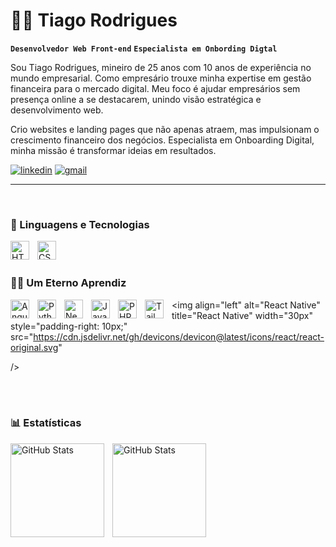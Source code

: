 # 👨‍💻 Tiago Rodrigues

**`Desenvolvedor Web Front-end`**
**`Especialista em Onbording Digtal`**

Sou Tiago Rodrigues, mineiro de 25 anos com 10 anos de experiência no mundo empresarial. Como empresário trouxe minha expertise em gestão financeira para o mercado digital. Meu foco é ajudar empresários sem presença online a se destacarem, unindo visão estratégica e desenvolvimento web. 

Crio websites e landing pages que não apenas atraem, mas impulsionam o crescimento financeiro dos negócios. Especialista em Onboarding Digital, minha missão é transformar ideias em resultados.

[![linkedin](https://img.shields.io/badge/LinkedIn-0077B5?style=for-the-badge&logo=linkedin&logoColor=white)](https://www.linkedin.com/in/tiagorodriguescfo/)
[![gmail](https://img.shields.io/badge/Gmail-D14836?style=for-the-badge&logo=gmail&logoColor=white)](mailto:dev.tiagoro@outlook.com)

---
<br>

### 🤖 Linguagens e Tecnologias

<img 
    align="left" 
    alt="HTML"
    title="HTML" 
    width="30px" 
    style="padding-right: 10px;" 
    src="https://cdn.jsdelivr.net/gh/devicons/devicon@latest/icons/html5/html5-original.svg" 
/>
<img 
    align="left" 
    alt="CSS" 
    title="CSS"
    width="30px" 
    style="padding-right: 10px;" 
    src="https://cdn.jsdelivr.net/gh/devicons/devicon@latest/icons/css3/css3-original.svg" 
/>

<br/>
<br/>

### 👨‍🎓 Um Eterno Aprendiz
<img 
    align="left" 
    alt="Angular" 
    title="Angular"
    width="30px" 
    style="padding-right: 10px;" 
    src="https://cdn.jsdelivr.net/gh/devicons/devicon@latest/icons/angular/angular-original.svg" 
/>
<img 
    align="left" 
    alt="Python" 
    title="Python"
    width="30px" 
    style="padding-right: 10px;" 
    src="https://cdn.jsdelivr.net/gh/devicons/devicon@latest/icons/python/python-original.svg" 
/>
<img 
    align="left" 
    alt="Next.js" 
    title="Next.js"
    width="30px" 
    style="padding-right: 10px;" 
    src="https://cdn.jsdelivr.net/gh/devicons/devicon@latest/icons/nextjs/nextjs-original.svg" 
/>
<img 
    align="left" 
    alt="JavaScript" 
    title="JavaScript"
    width="30px" 
    style="padding-right: 10px;" 
    src="https://cdn.jsdelivr.net/gh/devicons/devicon@latest/icons/javascript/javascript-original.svg" 
/>
<img 
    align="left" 
    alt="PHP" 
    title="PHP"
    width="30px" 
    style="padding-right: 10px;" 
    src="https://cdn.jsdelivr.net/gh/devicons/devicon@latest/icons/php/php-original.svg" 
/>
<img 
    align="left" 
    alt="Tailwind" 
    title="Tailwind"
    width="30px" 
    style="padding-right: 10px;" 
    src="https://cdn.jsdelivr.net/gh/devicons/devicon@latest/icons/tailwindcss/tailwindcss-original.svg" 
/>
<img 
    align="left" 
    alt="React Native" 
    title="React Native"
    width="30px" 
    style="padding-right: 10px;" 
    src="https://cdn.jsdelivr.net/gh/devicons/devicon@latest/icons/react/react-original.svg"
          
/>

<br/>
<br/>


### 📊 Estatísticas

<p>
  <img 
    align="left" 
    alt="GitHub Stats" 
    height="150"
    style="padding-right: 10px;" 
    src="https://github-readme-stats.vercel.app/api?username=devtiagoro&show_icons=true&theme=dark&include_all_commits=true&locale=pt-br" 
  />
</p>
<p>
<img 
      align="left" 
      alt="GitHub Stats" 
      height="150" 
      src="https://github-readme-stats.vercel.app/api/top-langs/?username=devtiagoro&theme=dark&layout=compact&custom_title=Tecnologias&langs_count=9" 
  />

</p>

